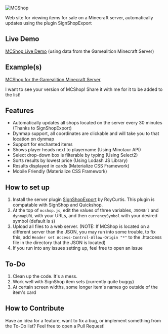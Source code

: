 ![MCShop](https://raw.githubusercontent.com/LakenH/MCShop/master/logo.png)
  
Web site for viewing items for sale on a Minecraft server, automatically updates using the plugin SignShopExport

## Live Demo
[MCShop Live Demo](https://lakenh.github.io/MCShop/) (using data from the Gamealition Minecraft Server)

## Example(s)
[MCShop for the Gamealition Minecraft Server](http://laken.pw/mcshop)

I want to see your version of MCShop! Share it with me for it to be added to the list!

## Features
- Automatically updates all shops located on the server every 30 minutes (Thanks to SignShopExport)
- Dynmap support, all coordinates are clickable and will take you to that location on dynmap
- Support for enchanted items
- Shows player heads next to playername (Using Minotaur API)
- Select drop-down box is filterable by typing (Using Select2)
- Sorts results by lowest price (Using Lodash JS Library)
- Results displayed in cards (Materialize CSS Framework)
- Mobile Friendly (Materialize CSS Framework)

## How to set up
1. Install the server plugin [SignShopExport](https://github.com/Gamealition/SignShopExport) by RoyCurtis. This plugin is compatable with SignShop and Quickshop.
2. At the top of `mcshop.js`, edit the values of three variables, `JSONUrl` and `dynmapURL` with your URLs, and then `currencySymbol` with your desired symbol (default is `$`)
3. Upload all files to a web server. (NOTE: If MCShop is located on a different server than the JSON, you may run into some trouble, to fix this, add `Header set Access-Control-Allow-Origin "*"` to the .htaccess file in the directory that the JSON is located)
4. If you run into any issues setting up, feel free to open an issue


## To-Do
1. Clean up the code. It's a mess.
2. Work well with SignShop item sets (currently quite buggy)
3. At certain screen widths, some longer item's names go outside of the item's card

## How to Contribute
Have an idea for a feature, want to fix a bug, or implement something from the To-Do list? Feel free to open a Pull Request!
